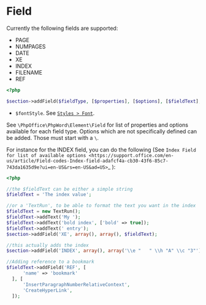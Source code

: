 # Field

Currently the following fields are supported:

- PAGE
- NUMPAGES
- DATE
- XE
- INDEX
- FILENAME
- REF

``` php
<?php

$section->addField($fieldType, [$properties], [$options], [$fieldText], [$fontStyle])
```

- ``$fontStyle``. See [`Styles > Font`](../styles/font.md).

See ``\PhpOffice\PhpWord\Element\Field`` for list of properties and options available for each field type.
Options which are not specifically defined can be added. Those must start with a ``\``.

For instance for the INDEX field, you can do the following (See `Index Field for list of available options <https://support.office.com/en-us/article/Field-codes-Index-field-adafcf4a-cb30-43f6-85c7-743da1635d9e?ui=en-US&rs=en-US&ad=US>`_ ):

``` php
<?php

//the $fieldText can be either a simple string
$fieldText = 'The index value';

//or a 'TextRun', to be able to format the text you want in the index
$fieldText = new TextRun();
$fieldText->addText('My ');
$fieldText->addText('bold index', ['bold' => true]);
$fieldText->addText(' entry');
$section->addField('XE', array(), array(), $fieldText);

//this actually adds the index
$section->addField('INDEX', array(), array('\\e "	" \\h "A" \\c "3"'), 'right click to update index');

//Adding reference to a bookmark
$fieldText->addField('REF', [
      'name' => 'bookmark'
  ], [
      'InsertParagraphNumberRelativeContext',
      'CreateHyperLink',
  ]);
```
